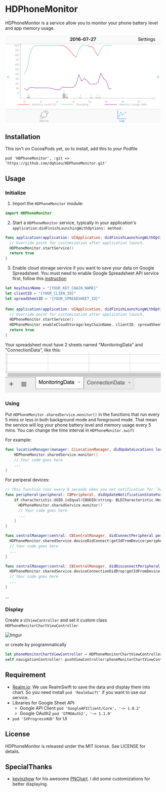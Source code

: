 # HDPhoneMonitor

HDPhoneMonitor is a service allow you to monitor your phone battery level and app memory usage.

![preview](preview.PNG)

## Installation
This isn't on CocoaPods yet, so to install, add this to your Podfile
```
pod 'HDPhoneMonitor', :git => 'https://github.com/dqhieu/HDPhoneMonitor.git'
```

## Usage
### Initialize
1. Import the `HDPhoneMonitor` module:
  ```swift
  import HDPhoneMonitor
  ```

2. Start a `HDPhoneMonitor` service, typically in your application's `application:didFinishLaunchingWithOptions: method:`
  ```swift
  func application(application: UIApplication, didFinishLaunchingWithOptions launchOptions: [NSObject: AnyObject]?) -> Bool {
    // Override point for customization after application launch.
    HDPhoneMonitor.startService()
    return true
  }
  ```
3. Enable cloud storage service if you want to save your data on Google Spreadsheet. You must need to enable Google Spreadsheet API service first, follow this [instruction](https://developers.google.com/sheets/quickstart/ios?ver=swift)

  ```swift
  let keyChainName = "{YOUR_KEY_CHAIN_NAME}"
  let clientID = "{YOUR_CLIEN_ID}"
  let spreadSheetID = "{YOUR_SPREADSHEET_ID}"

  func application(application: UIApplication, didFinishLaunchingWithOptions launchOptions: [NSObject: AnyObject]?) -> Bool {
    // Override point for customization after application launch.
    HDPhoneMonitor.startService()
    HDPhoneMonitor.enableCloudStorage(keyChainName, clientID, spreadSheetID)
    return true
  }
  ```

  Your spreadsheet must have 2 sheets named "MonitoringData" and "ConnectionData", like this:
  ![sheets](sheets.png)

### Using
Put `HDPhoneMonitor.sharedService.monitor()` in the functions that run every 5 mins or less in both background mode and foreground mode. That mean the service will log your phone battery level and memory usage every 5 mins. You can change the time interval in `HDPhoneMonitor.swift`

  For example:

  ```swift
  func locationManager(manager: CLLocationManager, didUpdateLocations locations: [CLLocation]) {
      HDPhoneMonitor.sharedService.monitor()
      // Your code goes here
      ...
  }
  ```
  For periperal devices:
  ```swift
  // This function runs every 8 seconds when you set notification for `heartBeatCommandReceiverCharacteristic` and send it a command
  func peripheral(peripheral: CBPeripheral, didUpdateNotificationStateForCharacteristic characteristic: CBCharacteristic, error: NSError?) {
      if characteristic.UUID.isEqual(CBUUID(string: BLECharacteristic.HeartBeatSender.rawValue)) {
        HDPhoneMonitor.sharedService.monitor()
        // Your code goes here
        ...
      }
  }
  ```
  ```swift
  func centralManager(central: CBCentralManager, didConnectPeripheral peripheral: CBPeripheral) {
    HDPhoneMonitor.sharedService.deviceDidConnect(getIdFromDevice(peripheral))
    // Your code goes here
    ...
  }
  ```
  ```swift
  func centralManager(central: CBCentralManager, didDisconnectPeripheral peripheral: CBPeripheral, error: NSError?) {
    HDPhoneMonitor.sharedService.deviceConnectionDidDrop(getIdFromDevice(peripheral))
    // Your code goes here
    ...
  }
  ```
  ...

### Display

Create a `UIViewController` and set it custom class `HDPhoneMonitorChartViewController`

![Imgur](http://i.imgur.com/OkAHv6e.png)

or create by programmatically
```swift
let phoneMonitorChartViewController = HDPhoneMonitorChartViewController()
self.navigationController!.pushViewController(phoneMonitorChartViewController, animated: true)
```

## Requirement

  - [Realm.io](https://realm.io/): We use RealmSwift to save the data and display them into chart. So you need install `pod 'RealmSwift'` if you want to use our service.
  - Libraries for Google Sheet API:
    - Google API Client `pod 'GoogleAPIClient/Core', '~> 1.0.2'`
    - Google OAuth2 `pod 'GTMOAuth2', '~> 1.1.0'`
  - `pod 'SVProgressHUD'` for UI

## License
HDPhoneMonitor is released under the MIT license. See LICENSE for details.

## SpecialThanks

- [kevinzhow](https://github.com/kevinzhow) for his awesome [PNChart](https://github.com/kevinzhow/PNChart). I did some customizations for better displaying.

